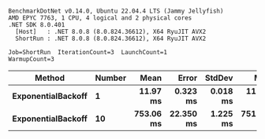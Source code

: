 ```

BenchmarkDotNet v0.14.0, Ubuntu 22.04.4 LTS (Jammy Jellyfish)
AMD EPYC 7763, 1 CPU, 4 logical and 2 physical cores
.NET SDK 8.0.401
  [Host]   : .NET 8.0.8 (8.0.824.36612), X64 RyuJIT AVX2
  ShortRun : .NET 8.0.8 (8.0.824.36612), X64 RyuJIT AVX2

Job=ShortRun  IterationCount=3  LaunchCount=1  
WarmupCount=3  

```
| Method             | Number | Mean      | Error     | StdDev   | Min       | Max       | Allocated |
|------------------- |------- |----------:|----------:|---------:|----------:|----------:|----------:|
| **ExponentialBackoff** | **1**      |  **11.97 ms** |  **0.323 ms** | **0.018 ms** |  **11.96 ms** |  **11.99 ms** |     **520 B** |
| **ExponentialBackoff** | **10**     | **753.06 ms** | **22.350 ms** | **1.225 ms** | **751.64 ms** | **753.76 ms** |    **4120 B** |
